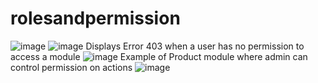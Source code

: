 # rolesandpermission
![image](https://user-images.githubusercontent.com/34260010/170809050-380e1c09-0439-42dc-a513-2dd1bbe405df.png)
![image](https://user-images.githubusercontent.com/34260010/170809058-12d12997-30cf-4dea-8920-198486634046.png)
Displays Error 403 when a user has no permission to access a module
![image](https://user-images.githubusercontent.com/34260010/170809080-1e574634-43a0-4d32-8c42-823dbebf1965.png)
Example of Product module where admin can control permission on actions
![image](https://user-images.githubusercontent.com/34260010/170809095-a1bb02e5-e5a6-4061-acbb-4a8b63efdfc2.png)
